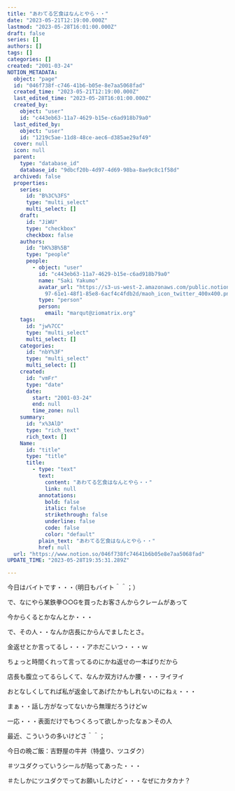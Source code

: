 ```yaml
---
title: "あわてる乞食はなんとやら・・"
date: "2023-05-21T12:19:00.000Z"
lastmod: "2023-05-28T16:01:00.000Z"
draft: false
series: []
authors: []
tags: []
categories: []
created: "2001-03-24"
NOTION_METADATA:
  object: "page"
  id: "046f738f-c746-41b6-b05e-8e7aa5068fad"
  created_time: "2023-05-21T12:19:00.000Z"
  last_edited_time: "2023-05-28T16:01:00.000Z"
  created_by:
    object: "user"
    id: "c443eb63-11a7-4629-b15e-c6ad918b79a0"
  last_edited_by:
    object: "user"
    id: "1219c5ae-11d8-48ce-aec6-d385ae29af49"
  cover: null
  icon: null
  parent:
    type: "database_id"
    database_id: "9dbcf20b-4d97-4d69-98ba-8ae9c8c1f58d"
  archived: false
  properties:
    series:
      id: "B%3C%3FS"
      type: "multi_select"
      multi_select: []
    draft:
      id: "JiWU"
      type: "checkbox"
      checkbox: false
    authors:
      id: "bK%3B%5B"
      type: "people"
      people:
        - object: "user"
          id: "c443eb63-11a7-4629-b15e-c6ad918b79a0"
          name: "Saki Yakumo"
          avatar_url: "https://s3-us-west-2.amazonaws.com/public.notion-static.com/3ad1c4\
            97-61e1-48f1-85e8-6acf4c4fdb2d/maoh_icon_twitter_400x400.png"
          type: "person"
          person:
            email: "marqut@ziomatrix.org"
    tags:
      id: "jw%7CC"
      type: "multi_select"
      multi_select: []
    categories:
      id: "nbY%3F"
      type: "multi_select"
      multi_select: []
    created:
      id: "vmFr"
      type: "date"
      date:
        start: "2001-03-24"
        end: null
        time_zone: null
    summary:
      id: "x%3AlD"
      type: "rich_text"
      rich_text: []
    Name:
      id: "title"
      type: "title"
      title:
        - type: "text"
          text:
            content: "あわてる乞食はなんとやら・・"
            link: null
          annotations:
            bold: false
            italic: false
            strikethrough: false
            underline: false
            code: false
            color: "default"
          plain_text: "あわてる乞食はなんとやら・・"
          href: null
  url: "https://www.notion.so/046f738fc74641b6b05e8e7aa5068fad"
UPDATE_TIME: "2023-05-28T19:35:31.289Z"

---
```

<link rel="stylesheet" href="https://cdn.jsdelivr.net/npm/katex@0.16.2/dist/katex.min.css" integrity="sha384-bYdxxUwYipFNohQlHt0bjN/LCpueqWz13HufFEV1SUatKs1cm4L6fFgCi1jT643X" crossorigin="anonymous">


今日はバイトです・・・（明日もバイト＾＾；）


で、なにやら某鉄拳○○Gを買ったお客さんからクレームがあって


今からくるとかなんとか・・・


で、その人・・なんか店長にからんでましたとさ。


金返せとか言ってるし・・・アホだこいつ・・・ｗ


ちょっと時間くれって言ってるのにかね返せの一本ばりだから


店長も腹立ってるらしくて、なんか双方けんか腰・・・ヲイヲイ


おとなしくしてれば私が返金してあげたかもしれないのにねぇ・・・


まぁ・・話し方がなってないから無理だろうけどｗ


一応・・・表面だけでもつくろって欲しかったなぁ＞その人


最近、こういうの多いけどさ＾＾；


今日の晩ご飯：吉野屋の牛丼（特盛り、ツユダク）


＃ツユダクっていうシールが貼ってあった・・・


＃たしかにツユダクでってお願いしたけど・・・なぜにカタカナ？

